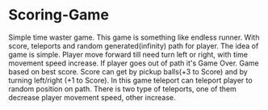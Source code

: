 # Scoring-Game
Simple time waster game.
This game is something like endless runner.
With score, teleports and random generated(infinity) path for player.
The idea of game is simple. 
Player move forward till need turn left or right, with time movement speed increase. 
If player goes out of path it's Game Over.
Game based on best score. Score can get by pickup balls(+3 to Score) and by turning left/right (+1 to Score).
In this game teleport can teleport player to random position on path.
There is two type of teleports, one of them decrease player movement speed, other increase.
